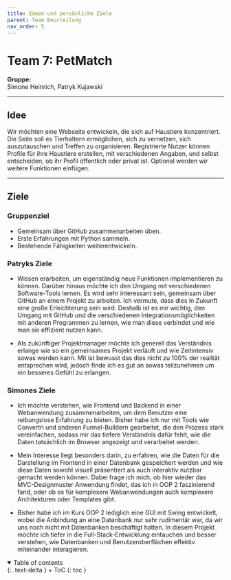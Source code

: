 ```yaml
---
title: Ideen und persönliche Ziele
parent: Team Beurteilung
nav_order: 5
---
```


# Team 7: PetMatch

**Gruppe:**  
Simone Heinrich, Patryk Kujawski  

---

## Idee
Wir möchten eine Webseite entwickeln, die sich auf Haustiere konzentriert. Die Seite soll es Tierhaltern ermöglichen, sich zu vernetzen, sich auszutauschen und Treffen zu organisieren. Registrierte Nutzer können Profile für ihre Haustiere erstellen, mit verschiedenen Angaben, und selbst entscheiden, ob ihr Profil öffentlich oder privat ist. Optional werden wir weitere Funktionen einfügen.

---

## Ziele

### Gruppenziel
- Gemeinsam über GitHub zusammenarbeiten üben.
- Erste Erfahrungen mit Python sammeln.
- Bestehende Fähigkeiten weiterentwickeln.

### Patryks Ziele
- Wissen erarbeiten, um eigenständig neue Funktionen implementieren zu können. Darüber hinaus möchte ich den Umgang mit verschiedenen Software-Tools lernen. Es wird sehr interessant sein, gemeinsam über GitHub an einem Projekt zu arbeiten. Ich vermute, dass dies in Zukunft eine große Erleichterung sein wird. Deshalb ist es mir wichtig, den Umgang mit GitHub und die verschiedenen Integrationsmöglichkeiten mit anderen Programmen zu lernen, wie man diese verbindet und wie man sie effizient nutzen kann.

- Als zukünftiger Projektmanager möchte ich generell das Verständnis erlange wie so ein gemeinsames Projekt verläuft und wie Zeitintensiv sowas werden kann. Mit ist bewusst das dies nicht zu 100% der realität entsprechen wird, jedoch finde ich es gut an sowas teilzunehmen um ein besseres Gefühl zu erlangen. 

### Simones Ziele
- Ich möchte verstehen, wie Frontend und Backend in einer Webanwendung zusammenarbeiten, um dem Benutzer eine reibungslose Erfahrung zu bieten. Bisher habe ich nur mit Tools wie Convertri und anderen Funnel-Buildern gearbeitet, die den Prozess stark vereinfachen, sodass mir das tiefere Verständnis dafür fehlt, wie die Daten tatsächlich im Browser angezeigt und verarbeitet werden.

- Mein Interesse liegt besonders darin, zu erfahren, wie die Daten für die Darstellung im Frontend in einer Datenbank gespeichert werden und wie diese Daten sowohl visuell präsentiert als auch interaktiv nutzbar gemacht werden können. Dabei frage ich mich, ob hier wieder das MVC-Designmuster Anwendung findet, das ich in OOP 2 faszinierend fand, oder ob es für komplexere Webanwendungen auch komplexere Architekturen oder Templates gibt.

- Bisher habe ich im Kurs OOP 2 lediglich eine GUI mit Swing entwickelt, wobei die Anbindung an eine Datenbank nur sehr rudimentär war, da wir uns noch nicht mit Datenbanken beschäftigt hatten. In diesem Projekt möchte ich tiefer in die Full-Stack-Entwicklung eintauchen und besser verstehen, wie Datenbanken und Benutzeroberflächen effektiv miteinander interagieren.

<details open markdown="block">
{: .text-delta }
<summary>Table of contents</summary>
+ ToC
{: toc }
</details>